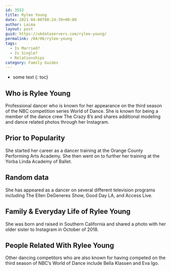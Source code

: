 ```yaml
---
id: 3552
title: Rylee Young
date: 2021-04-06T08:24:39+00:00
author: Laima
layout: post
guid: https://ukdataservers.com/rylee-young/
permalink: /04/06/rylee-young
tags:
  - Is Married?
  - Is Single?
  - Relationships
category: Family Guides
---
```


* some text
{: toc}


## Who is Rylee Young
                  
                  
                  
Professional dancer who is known for her appearance on the third season of the NBC competition series World of Dance. She is known for being a member of the dance crew The Crazy 8&#8217;s and shares additional modeling and dance related photos through her Instagram. 
                  
              
            
              
            
                
                
                
## Prior to Popularity
                  
                  
                  
She started her career as a dancer training at the Orange County Performing Arts Academy. She then went on to further her training at the Yorba Linda Academy of Ballet. 
                  
              
            
              
            
                
                
                
## Random data
                  
                  
                  
She has appeared as a dancer on several different television programs including The Ellen DeGeneres Show, Good Day LA, and Access Live. 
                  
              
            
              
            
                
                
                
## Family & Everyday Life of Rylee Young
                  
                  
                  
She was born and raised in Southern California and shared a photo with her older sister to Instagram in October of 2018. 
                  
              
            
              
            
                
                
                
## People Related With Rylee Young
                  
                  
                  
Other dancing competitors who are also known for having competed on the third season of NBC&#8217;s World of Dance include Bella Klassen and Eva Igo. 
                  
              
            
              
            
                
              
            
              
              
            
            
              
            
          
          
          